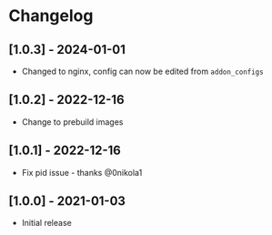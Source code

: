 # Changelog


## [1.0.3] - 2024-01-01

- Changed to nginx, config can now be edited from `addon_configs`

## [1.0.2] - 2022-12-16

- Change to prebuild images

## [1.0.1] - 2022-12-16

- Fix pid issue - thanks @0nikola1

## [1.0.0] - 2021-01-03

- Initial release
